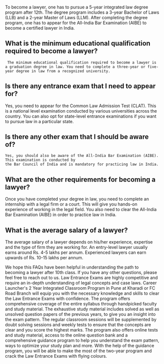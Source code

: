 


To become a lawyer, one has to pursue a 5-year integrated law degree program after 12th. The degree program includes a 3-year Bachelor of Laws (LLB) and a 2-year Master of Laws (LLM). After completing the degree program, one has to appear for the All-India Bar Examination (AIBE) to become a certified lawyer in India. <br>
   ## What is the minimum educational qualification required to become a lawyer? <br>
     The minimum educational qualification required to become a lawyer is a graduation degree in law. You need to complete a three-year or five-year degree in law from a recognized university. 
   ## Is there any entrance exam that I need to appear for? <br> 
   Yes, you need to appear for the Common Law Admission Test (CLAT). This is a national level examination conducted by various universities across the country. You can also opt for state-level entrance examinations if you want to pursue law in a particular state. 
   ## Is there any other exam that I should be aware of? <br> 
    Yes, you should also be aware of the All-India Bar Examination (AIBE). This examination is conducted by  
    the Bar Council of India and is mandatory for practicing law in India.
  ## What are the other requirements for becoming a lawyer? <br>
   Once you have completed your degree in law, you need to complete an internship with a legal firm or a court. This will give you hands-on experience of working in the legal field. You also need to clear the All-India Bar Examination (AIBE) in order to practice law in India. 
   ## What is the average salary of a lawyer? <br> 
   The average salary of a lawyer depends on his/her experience, expertise and the type of firm they are working for. An entry-level lawyer usually earns around Rs. 4-5 lakhs per annum. Experienced lawyers can earn upwards of Rs. 10-15 lakhs per annum. <br>
   
   We hope this FAQs have been helpful in understanding the path to becoming a lawyer after 10th class. If you have any other questions, please feel free to reach out to us. Law Entrance Exams are highly competitive and require an in-depth understanding of legal concepts and case laws. Career Launcher's 2 Year Integrated Classroom Program in Pune at Kharadi or FC Road Branch will equip you with the necessary knowledge and skills to clear the Law Entrance Exams with confidence. The program offers comprehensive coverage of the entire syllabus through handpicked faculty and study material. The exhaustive study material includes solved as well as unsolved question papers of the previous years, to give you an insight into the exam pattern. The regular classroom sessions will be supplemented by doubt solving sessions and weekly tests to ensure that the concepts are clear and you score the highest marks. The program also offers online tests and study material, access to the online question bank and a comprehensive guidance program to help you understand the exam pattern, ways to optimize your study plan and more. With the help of the guidance program, you will be able to make the most of the two-year program and crack the Law Entrance Exams with flying colours. 